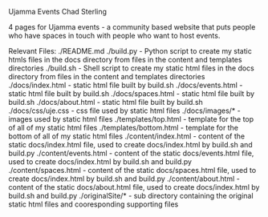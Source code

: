 Ujamma Events
Chad Sterling


4 pages for Ujamma events - a community based website that puts people who have spaces in touch with people who want to host events.

Relevant Files:
  ./README.md
  ./build.py              -   Python script to create my static htmls files in the docs directory from files in the content and templates directories
  ./build.sh              -   Shell script to create my static html files in the docs directory from files in the content and templates directories
  ./docs/index.html       -   static html file built by build.sh
  ./docs/events.html      -   static html file built by build.sh
  ./docs/spaces.html      -   static html file built by build.sh
  ./docs/about.html       -   static html file built by build.sh
  ./docs/css/uje.css      -   css file used by static html files
  ./docs/images/*         -   images used by static html files
  ./templates/top.html    -   template for the top of all of my static html files
  ./templates/bottom.html -   template for the bottom of all of my static html files
  ./content/index.html    -   content of the static docs/index.html file, used to create docs/index.html by build.sh and build.py
  ./content/events.html   -   content of the static docs/events.html file, used to create docs/index.html by build.sh and build.py
  ./content/spaces.html   -   content of the static docs/spaces.html file, used to create docs/index.html by build.sh and build.py
  ./content/about.html    -   content of the static docs/about.html file, used to create docs/index.html by build.sh and build.py
  ./originalSite/*        -   sub directory containing the original static html files and cooresponding supporting files
  

